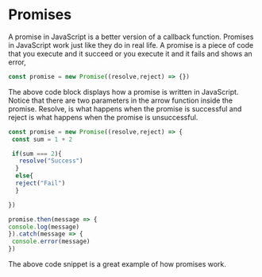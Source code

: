 # Promises
A promise in JavaScript is a better version of a callback function. Promises in JavaScript work just like they do in real life. A promise is a piece of code that you execute and  it succeed or you execute it and it fails and shows an error,

```jsx 
const promise = new Promise((resolve,reject) => {})
```

The above code block displays how a promise is written in JavaScript. Notice that there are two parameters in the arrow function inside the promise. Resolve, is what happens when the promise is successful and reject is what happens when the promise is unsuccessful.

```jsx 
const promise = new Promise((resolve,reject) => {
 const sum = 1 + 2

 if(sum === 2){
   resolve("Success")
  }
  else{
  reject("Fail")
  }

})

promise.then(message => {
console.log(message)
}).catch(message => {
 console.error(message)
})

```

The above code snippet is a great example of how promises work.